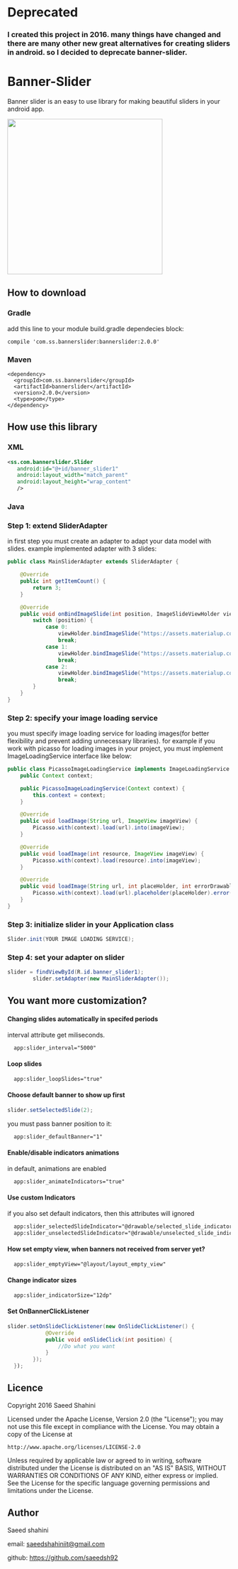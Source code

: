 # Deprecated
### I created this project in 2016. many things have changed and there are many other new great alternatives for creating sliders in android. so I decided to deprecate banner-slider.

# Banner-Slider
Banner slider is an easy to use library for making beautiful sliders in your android app.

<img src="https://github.com/saeedsh92/Banner-Slider/blob/master/Screenshot_1481531647.png?raw=true" width="350">

## How to download
### Gradle
add this line to your module build.gradle dependecies block:

    compile 'com.ss.bannerslider:bannerslider:2.0.0'

### Maven

    <dependency>
      <groupId>com.ss.bannerslider</groupId>
      <artifactId>bannerslider</artifactId>
      <version>2.0.0</version>
      <type>pom</type>
    </dependency>

## How use this library
### XML

```xml
<ss.com.bannerslider.Slider
   android:id="@+id/banner_slider1"
   android:layout_width="match_parent"
   android:layout_height="wrap_content"
   />
```

### Java
### Step 1: extend SliderAdapter
in first step you must create an adapter to adapt your data model with slides. example implemented adapter with 3 slides:
```java
public class MainSliderAdapter extends SliderAdapter {

    @Override
    public int getItemCount() {
        return 3;
    }

    @Override
    public void onBindImageSlide(int position, ImageSlideViewHolder viewHolder) {
        switch (position) {
            case 0:
                viewHolder.bindImageSlide("https://assets.materialup.com/uploads/dcc07ea4-845a-463b-b5f0-4696574da5ed/preview.jpg");
                break;
            case 1:
                viewHolder.bindImageSlide("https://assets.materialup.com/uploads/20ded50d-cc85-4e72-9ce3-452671cf7a6d/preview.jpg");
                break;
            case 2:
                viewHolder.bindImageSlide("https://assets.materialup.com/uploads/76d63bbc-54a1-450a-a462-d90056be881b/preview.png");
                break;
        }
    }
}
```
### Step 2: specify your image loading service
you must specify image loading service for loading images(for better flexibility and prevent adding unnecessary libraries).
for example if you work with picasso for loading images in your project, you must implement ImageLoadingService interface like below:
```java
public class PicassoImageLoadingService implements ImageLoadingService {
    public Context context;

    public PicassoImageLoadingService(Context context) {
        this.context = context;
    }

    @Override
    public void loadImage(String url, ImageView imageView) {
        Picasso.with(context).load(url).into(imageView);
    }

    @Override
    public void loadImage(int resource, ImageView imageView) {
        Picasso.with(context).load(resource).into(imageView);
    }

    @Override
    public void loadImage(String url, int placeHolder, int errorDrawable, ImageView imageView) {
        Picasso.with(context).load(url).placeholder(placeHolder).error(errorDrawable).into(imageView);
    }
}
```
### Step 3: initialize slider in your Application class
```java
Slider.init(YOUR IMAGE LOADING SERVICE);
```

### Step 4: set your adapter on slider
```java
slider = findViewById(R.id.banner_slider1);
        slider.setAdapter(new MainSliderAdapter());
```
## You want more customization?
#### Changing slides automatically in specifed periods
interval attribute get miliseconds.
```xml
  app:slider_interval="5000"
```


#### Loop slides
```xml
  app:slider_loopSlides="true"
```

#### Choose default banner to show up first
```java
slider.setSelectedSlide(2);
```

you must pass banner position to it:
```xml
  app:slider_defaultBanner="1"
```


#### Enable/disable indicators animations
in default, animations are enabled
```xml
  app:slider_animateIndicators="true"
```


#### Use custom Indicators
if you also set default indicators, then this attributes will ignored
```xml
  app:slider_selectedSlideIndicator="@drawable/selected_slide_indicator"
  app:slider_unselectedSlideIndicator="@drawable/unselected_slide_indicator"
```


#### How set empty view, when banners not received from server yet?
```xml
  app:slider_emptyView="@layout/layout_empty_view"
```


#### Change indicator sizes
```xml
  app:slider_indicatorSize="12dp"
```


#### Set OnBannerClickListener
```java
slider.setOnSlideClickListener(new OnSlideClickListener() {
            @Override
            public void onSlideClick(int position) {
                //Do what you want
            }
        });
  });
```

## Licence
Copyright 2016 Saeed Shahini

Licensed under the Apache License, Version 2.0 (the "License");
you may not use this file except in compliance with the License.
You may obtain a copy of the License at

    http://www.apache.org/licenses/LICENSE-2.0

Unless required by applicable law or agreed to in writing, software
distributed under the License is distributed on an "AS IS" BASIS,
WITHOUT WARRANTIES OR CONDITIONS OF ANY KIND, either express or implied.
See the License for the specific language governing permissions and
limitations under the License.

## Author
Saeed shahini

email: saeedshahiniit@gmail.com

github: https://github.com/saeedsh92

